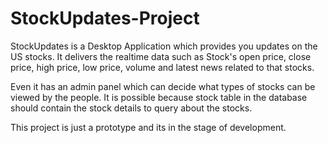 # StockUpdates-Project

StockUpdates is a Desktop Application which provides you updates on the US stocks.
It delivers the realtime data such as Stock's open price, close price, high price, low price, volume and latest news related to that stocks.

Even it has an admin panel which can decide what types of stocks can be viewed by the people. It is possible because stock table in the database should contain the stock details to query about the stocks.

This project is just a prototype and its in the stage of development.